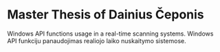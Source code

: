# Master Thesis of Dainius Čeponis

Windows API functions usage in a real-time scanning systems.
Windows API funkciju panaudojimas realiojo laiko nuskaitymo sistemose.
